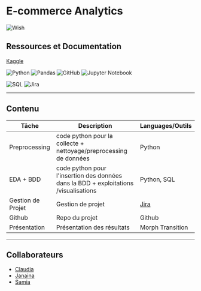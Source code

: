 # E-commerce Analytics

![Wish](https://theme.zdassets.com/theme_assets/599460/a0ec254689e60838a15fe1d17d09b1b03087db07.png)

## Ressources et Documentation

[Kaggle](https://www.kaggle.com/code/armyna/wish-dataset-analysis)

![Python](https://img.shields.io/badge/Python-3776AB?style=style=flat&logo=python&logoColor=white)
![Pandas](https://img.shields.io/badge/Pandas-2C2D72?style=flat&logo=pandas&logoColor=white)
![GitHub](https://img.shields.io/badge/-GitHub-333333?style=flat&logo=github)
![Jupyter Notebook](https://img.shields.io/badge/jupyter-%23FA0F00.svg?style=flat&logo=jupyter&logoColor=white)

![SQL](https://img.shields.io/badge/SQLite-07405E?style=for-the-badge&logo=sqlite&logoColor=white)
![Jira](https://img.shields.io/badge/jira-%230A0FFF.svg?style=for-the-badge&logo=jira&logoColor=white)

--------------------------------------------------------------------------------

## Contenu

| Tâche                     | Description|Languages/Outils|
|-------------------------|  --------|---|
|Preprocessing         |code python pour la collecte  + nettoyage/preprocessing de données |Python|
|EDA + BDD        |code python pour l'insertion des données dans la BDD + exploitations /visualisations |Python, SQL|
|Gestion de Projet         |Gestion de projet |[Jira](https://janasabino.atlassian.net/jira/software/projects/ECA/boards/1)|
|Github         |Repo du projet |Github|
|Présentation         |Présentation des résultats |Morph Transition|

--------------------------------------------------------------------------------

## Collaborateurs

 - [Claudia](https://github.com/ClaudiaUntesu) 
 - [Janaina](https://github.com/janasabino/) 
 - [Samia](https://github.com/SamSam2107) 
